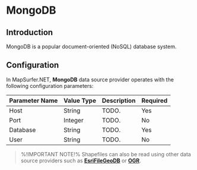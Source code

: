 # MongoDB 

## Introduction

MongoDB is a popular document-oriented (NoSQL) database system. 

## Configuration

In MapSurfer.NET, **MongoDB** data source provider operates with the following configuration parameters:

Parameter Name | Value Type | Description | Required
------------ | ------------- | ------------- | -------------
Host | String | TODO. | Yes
Port | Integer | TODO. | No
Database | String | TODO. | Yes
User | String | TODO. | No


> %!IMPORTANT NOTE!% Shapefiles can also be read using other data source providers such as
**[EsriFileGeoDB](usermanual/datasources/vector/esrigeodb.md)** or **[OGR](usermanual/datasources/vector/ogr.md)**.
